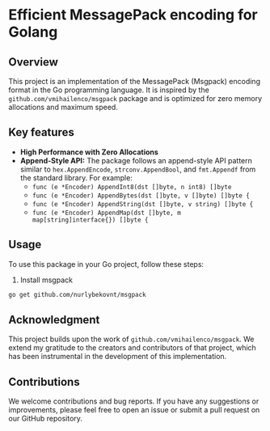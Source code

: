 # Efficient MessagePack encoding for Golang

## Overview

This project is an implementation of the MessagePack (Msgpack) encoding format
in the Go programming language. It is inspired by the
`github.com/vmihailenco/msgpack` package and is optimized for zero memory
allocations and maximum speed.

## Key features

- **High Performance with Zero Allocations**
- **Append-Style API:** The package follows an append-style API pattern similar
  to `hex.AppendEncode`, `strconv.AppendBool`, and `fmt.Appendf` from the
  standard library. For example:
    - `func (e *Encoder) AppendInt8(dst []byte, n int8) []byte`
    - `func (e *Encoder) AppendBytes(dst []byte, v []byte) []byte {`
    - `func (e *Encoder) AppendString(dst []byte, v string) []byte {`
    - `func (e *Encoder) AppendMap(dst []byte, m map[string]interface{}) []byte {`

## Usage

To use this package in your Go project, follow these steps:

1. Install msgpack

```bash
go get github.com/nurlybekovnt/msgpack
```


## Acknowledgment

This project builds upon the work of `github.com/vmihailenco/msgpack`. We extend
my gratitude to the creators and contributors of that project, which has been
instrumental in the development of this implementation.

## Contributions

We welcome contributions and bug reports. If you have any suggestions or
improvements, please feel free to open an issue or submit a pull request on our
GitHub repository.
